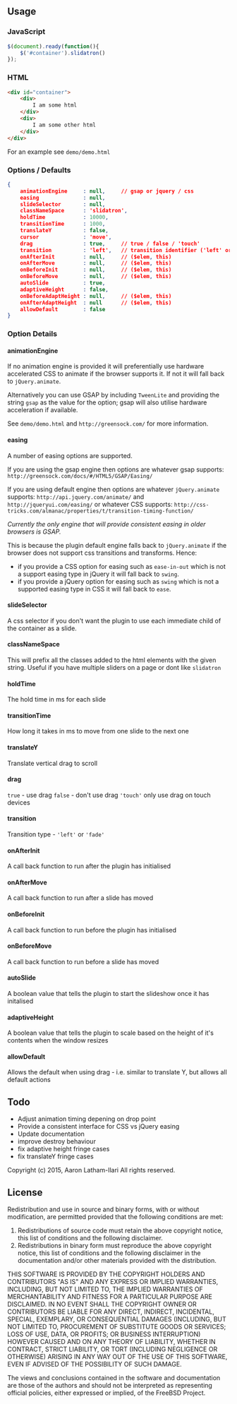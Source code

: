 ## Usage

### JavaScript

````javascript
$(document).ready(function(){
    $('#container').slidatron()
});
````

### HTML

````html
<div id="container">
    <div>
        I am some html
    </div>
    <div>
        I am some other html
    </div>
</div>
````

For an example see `demo/demo.html`


### Options / Defaults

````json
{
    animationEngine     : null,     // gsap or jquery / css
    easing              : null,
    slideSelector       : null,
    classNameSpace      : 'slidatron',
    holdTime            : 10000,
    transitionTime      : 1000,
    translateY          : false,
    cursor              : 'move',
    drag                : true,     // true / false / 'touch'
    transition          : 'left',   // transition identifier ('left' or 'fade')
    onAfterInit         : null,     // ($elem, this)
    onAfterMove         : null,     // ($elem, this)
    onBeforeInit        : null,     // ($elem, this)
    onBeforeMove        : null,     // ($elem, this)
    autoSlide           : true,
    adaptiveHeight      : false,
    onBeforeAdaptHeight : null,     // ($elem, this)
    onAfterAdaptHeight  : null      // ($elem, this)
    allowDefault        : false
}
````

### Option Details

#### animationEngine

If no animation engine is provided it will preferentially use hardware accelerated CSS to animate if the browser supports it.  If not it will fall back to `jQuery.animate`.

Alternatively you can use GSAP by including `TweenLite` and providing the string `gsap` as the value for the option; gsap will also utilise hardware acceleration if available.

See `demo/demo.html` and `http://greensock.com/` for more information.


#### easing

A number of easing options are supported.

If you are using the gsap engine then options are whatever gsap supports: `http://greensock.com/docs/#/HTML5/GSAP/Easing/`

If you are using default engine then options are whatever `jQuery.animate` supports: `http://api.jquery.com/animate/` and `http://jqueryui.com/easing/`
or whatever CSS supports: `http://css-tricks.com/almanac/properties/t/transition-timing-function/`

*Currently the only engine that will provide consistent easing in older browsers is GSAP.*

This is because the plugin default engine falls back to `jQuery.animate` if the browser does not support css transitions and transforms.
Hence:
- if you provide a CSS option for easing such as `ease-in-out` which is not a support easing type in jQuery it will fall back to `swing`.
- if you provide a jQuery option for easing such as `swing` which is not a supported easing type in CSS it will fall back to `ease`.



#### slideSelector

A css selector if you don't want the plugin to use each immediate child of the container as a slide.


#### classNameSpace

This will prefix all the classes added to the html elements with the given string.  Useful if you have multiple sliders on a page or dont like `slidatron`


#### holdTime

The hold time in ms for each slide


#### transitionTime

How long it takes in ms to move from one slide to the next one


#### translateY

Translate vertical drag to scroll


#### drag

`true` - use drag
`false` - don't use drag
`'touch'` only use drag on touch devices


#### transition

Transition type - `'left'` or `'fade'`


#### onAfterInit

A call back function to run after the plugin has initialised


#### onAfterMove

A call back function to run after a slide has moved


#### onBeforeInit

A call back function to run before the plugin has initialised


#### onBeforeMove

A call back function to run before a slide has moved


#### autoSlide

A boolean value that tells the plugin to start the slideshow once it has initalised


#### adaptiveHeight

A boolean value that tells the plugin to scale based on the height of it's contents when the window resizes


#### allowDefault

Allows the default when using drag - i.e. similar to translate Y, but allows all default actions


## Todo

- Adjust animation timing depening on drop point
- Provide a consistent interface for CSS vs jQuery easing
- Update documentation
- improve destroy behaviour
- fix adaptive height fringe cases
- fix translateY fringe cases

Copyright (c) 2015, Aaron Latham-Ilari
All rights reserved.

## License

Redistribution and use in source and binary forms, with or without
modification, are permitted provided that the following conditions are met:

1. Redistributions of source code must retain the above copyright notice, this
   list of conditions and the following disclaimer.
2. Redistributions in binary form must reproduce the above copyright notice,
   this list of conditions and the following disclaimer in the documentation
   and/or other materials provided with the distribution.

THIS SOFTWARE IS PROVIDED BY THE COPYRIGHT HOLDERS AND CONTRIBUTORS "AS IS" AND
ANY EXPRESS OR IMPLIED WARRANTIES, INCLUDING, BUT NOT LIMITED TO, THE IMPLIED
WARRANTIES OF MERCHANTABILITY AND FITNESS FOR A PARTICULAR PURPOSE ARE
DISCLAIMED. IN NO EVENT SHALL THE COPYRIGHT OWNER OR CONTRIBUTORS BE LIABLE FOR
ANY DIRECT, INDIRECT, INCIDENTAL, SPECIAL, EXEMPLARY, OR CONSEQUENTIAL DAMAGES
(INCLUDING, BUT NOT LIMITED TO, PROCUREMENT OF SUBSTITUTE GOODS OR SERVICES;
LOSS OF USE, DATA, OR PROFITS; OR BUSINESS INTERRUPTION) HOWEVER CAUSED AND
ON ANY THEORY OF LIABILITY, WHETHER IN CONTRACT, STRICT LIABILITY, OR TORT
(INCLUDING NEGLIGENCE OR OTHERWISE) ARISING IN ANY WAY OUT OF THE USE OF THIS
SOFTWARE, EVEN IF ADVISED OF THE POSSIBILITY OF SUCH DAMAGE.

The views and conclusions contained in the software and documentation are those
of the authors and should not be interpreted as representing official policies,
either expressed or implied, of the FreeBSD Project.
